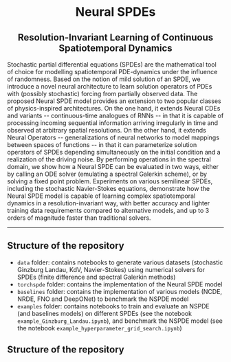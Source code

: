 <h1 align='center'>Neural SPDEs</h1>
<h2 align='center'>Resolution-Invariant Learning of Continuous Spatiotemporal Dynamics</h2>

Stochastic partial differential equations (SPDEs) are the mathematical tool of choice for modelling spatiotemporal PDE-dynamics under the influence of randomness. Based on the notion of mild solution of an SPDE, we introduce a novel neural architecture to learn solution operators of PDEs with (possibly stochastic) forcing from partially observed data. The proposed Neural SPDE model provides an extension to two popular classes of physics-inspired architectures. On the one hand, it extends Neural CDEs and variants -- continuous-time analogues of RNNs -- in that it is capable of processing incoming sequential information arriving irregularly in time and observed at arbitrary spatial resolutions. On the other hand, it extends Neural Operators -- generalizations of neural networks to model mappings between spaces of functions -- in that it can parameterize solution operators of SPDEs depending simultaneously on the initial condition and a realization of the driving noise. By performing operations in the spectral domain, we show how a Neural SPDE can be evaluated in two ways, either by calling an ODE solver (emulating a spectral Galerkin scheme), or by solving a fixed point problem. Experiments on various semilinear SPDEs, including the stochastic Navier-Stokes equations, demonstrate how the Neural SPDE model is capable of learning complex spatiotemporal dynamics in a resolution-invariant way, with better accuracy and lighter training data requirements compared to alternative models, and up to 3 orders of magnitude faster than traditional solvers.

---

## Structure of the repository

- `data` folder: contains notebooks to generate various datasets (stochastic Ginzburg Landau, KdV, Navier-Stokes) using numerical solvers for SPDEs (finite difference and spectral Galerkin methods)
- `torchspde` folder: contains the implementation of the Neural SPDE model
- `baselines` folder: contains the implementation of various models (NCDE, NRDE, FNO and DeepONet) to benchmark the NSPDE model 
- `examples` folder: contains notebooks to train and evaluate an NSPDE (and baselines models) on different SPDEs (see the notebook `example_Ginzburg_Landau.ipynb`), and benchmark the NSPDE model (see the notebook `example_hyperparameter_grid_search.ipynb`)

## Structure of the repository
